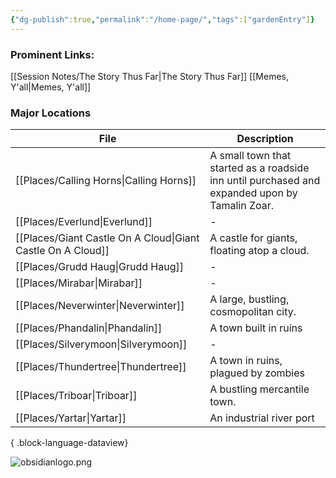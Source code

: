 ```yaml
---
{"dg-publish":true,"permalink":"/home-page/","tags":["gardenEntry"]}
---
```


### Prominent Links:
[[Session Notes/The Story Thus Far\|The Story Thus Far]]
[[Memes, Y'all\|Memes, Y'all]]

### Major Locations
| File                                                           | Description                                                                                    |
| -------------------------------------------------------------- | ---------------------------------------------------------------------------------------------- |
| [[Places/Calling Horns\|Calling Horns]]                     | A small town that started as a roadside inn until purchased and expanded upon by Tamalin Zoar. |
| [[Places/Everlund\|Everlund]]                               | \-                                                                                             |
| [[Places/Giant Castle On A Cloud\|Giant Castle On A Cloud]] | A castle for giants, floating atop a cloud.                                                    |
| [[Places/Grudd Haug\|Grudd Haug]]                           | \-                                                                                             |
| [[Places/Mirabar\|Mirabar]]                                 | \-                                                                                             |
| [[Places/Neverwinter\|Neverwinter]]                         | A large, bustling, cosmopolitan city.                                                          |
| [[Places/Phandalin\|Phandalin]]                             | A town built in ruins                                                                          |
| [[Places/Silverymoon\|Silverymoon]]                         | \-                                                                                             |
| [[Places/Thundertree\|Thundertree]]                         | A town in ruins, plagued by zombies                                                            |
| [[Places/Triboar\|Triboar]]                                 | A bustling mercantile town.                                                                    |
| [[Places/Yartar\|Yartar]]                                   | An industrial river port                                                                       |

{ .block-language-dataview}

![obsidianlogo.png](/img/user/z_Assets/obsidianlogo.png)
